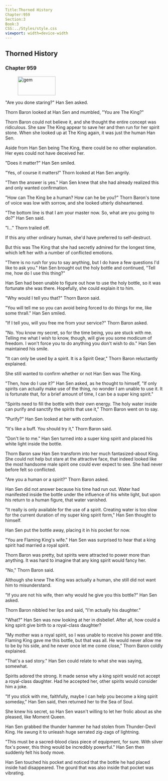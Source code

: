```yaml
---
Title:Thorned History 
Chapter:959 
Section:3 
Book:3 
CSS:../Styles/style.css 
viewport: width=device-width
---
```

  
## Thorned History
### Chapter 959
  
<figure>
	<img src="../Images/gem.gif" alt="gem" id="gem" width="120" height="60" />
</figure>
  

  
"Are you done staring?" Han Sen asked.

Thorn Baron looked at Han Sen and mumbled, "You are The King?"

Thorn Baron could not believe it, and she thought the entire concept was ridiculous. She saw The King appear to save her and then run for her spirit stone. When she looked up at The King again, it was just the human Han Sen.

Aside from Han Sen being The King, there could be no other explanation. Her eyes could not have deceived her.

"Does it matter?" Han Sen smiled.

"Yes, of course it matters!" Thorn looked at Han Sen angrily.

"Then the answer is yes." Han Sen knew that she had already realized this and only wanted confirmation.

"How can The King be a human? How can he be you?" Thorn Baron's tone of voice was low with sorrow, and she looked utterly disheartened.

"The bottom line is that I am your master now. So, what are you going to do?" Han Sen said.

"I..." Thorn trailed off.

If this any other ordinary human, she'd have preferred to self-destruct.

But this was The King that she had secretly admired for the longest time, which left her with a number of conflicted emotions.

"There is no rush for you to say anything, but I do have a few questions I'd like to ask you." Han Sen brought out the holy bottle and continued, "Tell me, how do I use this thing?"

Han Sen had been unable to figure out how to use the holy bottle, so it was fortunate she was there. Hopefully, she could explain it to him.

"Why would I tell you that?" Thorn Baron said.

"You will tell me so you can avoid being forced to do things for me, like some thrall." Han Sen smiled.

"If I tell you, will you free me from your service?" Thorn Baron asked.

"No. You know my secret, so for the time being, you are stuck with me. Telling me what I wish to know, though, will give you some modicum of freedom. I won't force you to do anything you don't wish to do." Han Sen maintained his smile.

"It can only be used by a spirit. It is a Spirit Gear," Thorn Baron reluctantly explained.

She still wanted to confirm whether or not Han Sen was The King.

"Then, how do I use it?" Han Sen asked, as he thought to himself, "If only spirits can actually make use of the thing, no wonder I am unable to use it. It is fortunate that, for a brief amount of time, I can be a super king spirit."

"Spirits need to fill the bottle with their own energy. The holy water inside can purify and sanctify the spirits that use it," Thorn Baron went on to say.

"Purify?" Han Sen looked at her with confusion.

"It's like a buff. You should try it," Thorn Baron said.

"Don't lie to me." Han Sen turned into a super king spirit and placed his white light inside the bottle.

Thorn Baron saw Han Sen transform into her much fantasized-about King. She could not help but stare at the attractive face, that indeed looked like the most handsome male spirit one could ever expect to see. She had never before felt so conflicted.

"Are you a human or a spirit?" Thorn Baron asked.

Han Sen did not answer because his time had run out. Water had manifested inside the bottle under the influence of his white light, but upon his return to a human figure, that water vanished.

"It really is only available for the use of a spirit. Creating water is too slow for the current duration of my super king spirit form," Han Sen thought to himself.

Han Sen put the bottle away, placing it in his pocket for now.

"You are Flaming King's wife." Han Sen was surprised to hear that a king spirit had married a royal spirit.

Thorn Baron was pretty, but spirits were attracted to power more than anything. It was hard to imagine that any king spirit would fancy her.

"No," Thorn Baron said.

Although she knew The King was actually a human, she still did not want him to misunderstand.

"If you are not his wife, then why would he give you this bottle?" Han Sen asked.

Thorn Baron nibbled her lips and said, "I'm actually his daughter."

"What?" Han Sen was now looking at her in disbelief. After all, how could a king spirit give birth to a royal-class daughter?

"My mother was a royal spirit, so I was unable to receive his power and title. Flaming King gave me this bottle, but that was all. He would never allow me to be by his side, and he never once let me come close," Thorn Baron coldly explained.

"That's a sad story." Han Sen could relate to what she was saying, somewhat.

Spirits adored the strong. It made sense why a king spirit would not accept a royal-class daughter. Had he accepted her, other spirits would consider him a joke.

"If you stick with me, faithfully, maybe I can help you become a king spirit someday," Han Sen said, then returned her to the Sea of Soul.

She knew his secret, so Han Sen wasn't willing to let her frolic about as she pleased, like Moment Queen.

Han Sen grabbed the thunder hammer he had stolen from Thunder-Devil King. He swung it to unleash huge serrated zig-zags of lightning.

"This must be a sacred-blood class piece of equipment, for sure. With silver fox's power, this thing would be incredibly powerful." Han Sen then suddenly felt his body move.

Han Sen touched his pocket and noticed that the bottle he had placed inside had disappeared. The gourd that was also inside that pocket was vibrating.